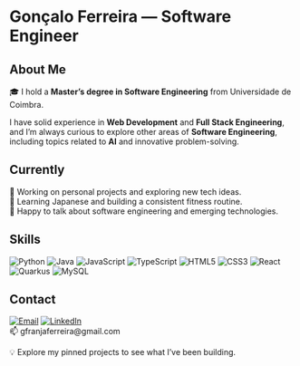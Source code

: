 <!--
**OFranjas/OFranjas** is a ✨ _special_ ✨ repository because its `README.md` (this file) appears on your GitHub profile.

Here are some ideas to get you started:

- 🔭 I’m currently working on ...
- 🌱 I’m currently learning ...
- 👯 I’m looking to collaborate on ...
- 🤔 I’m looking for help with ...
- 💬 Ask me about ...
- 📫 How to reach me: ...
- 😄 Pronouns: ...
- ⚡ Fun fact: ...
-->


# Gonçalo Ferreira — Software Engineer

## About Me
🎓 I hold a **Master’s degree in Software Engineering** from Universidade de Coimbra.  

I have solid experience in **Web Development** and **Full Stack Engineering**, and I’m always curious to explore other areas of **Software Engineering**, including topics related to **AI** and innovative problem-solving.

## Currently
🚀 Working on personal projects and exploring new tech ideas.  
🌱 Learning Japanese and building a consistent fitness routine.  
💬 Happy to talk about software engineering and emerging technologies.

## Skills
![Python](https://img.shields.io/badge/Python-%233776AB.svg?&style=for-the-badge&logo=python&logoColor=white)
![Java](https://img.shields.io/badge/Java-%23ED8B00.svg?&style=for-the-badge&logo=java&logoColor=white)
![JavaScript](https://img.shields.io/badge/JavaScript-%23F7DF1E.svg?&style=for-the-badge&logo=javascript&logoColor=black)
![TypeScript](https://img.shields.io/badge/TypeScript-%23007ACC.svg?&style=for-the-badge&logo=typescript&logoColor=white)
![HTML5](https://img.shields.io/badge/HTML5-%23E34F26.svg?&style=for-the-badge&logo=html5&logoColor=white)
![CSS3](https://img.shields.io/badge/CSS3-%231572B6.svg?&style=for-the-badge&logo=css3&logoColor=white)
![React](https://img.shields.io/badge/React-%2320232A.svg?&style=for-the-badge&logo=react&logoColor=61DAFB)
![Quarkus](https://img.shields.io/badge/Quarkus-%230072C6.svg?&style=for-the-badge&logo=quarkus&logoColor=white)
![MySQL](https://img.shields.io/badge/MySQL-%2300f.svg?&style=for-the-badge&logo=mysql&logoColor=white)

## Contact
[![Email](https://img.shields.io/badge/Email-D14836?style=for-the-badge&logo=gmail&logoColor=white)](mailto:gfranjaferreira@gmail.com)
[![LinkedIn](https://img.shields.io/badge/LinkedIn-0077B5?style=for-the-badge&logo=linkedin&logoColor=white)](https://www.linkedin.com/in/gon%C3%A7alo-franja-ferreira/)  
📫 gfranjaferreira&#64;gmail&#46;com  

💡 Explore my pinned projects to see what I’ve been building.
